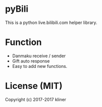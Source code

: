 # pyBili

This is a python live.bilibili.com helper library.

# Function

* Danmaku receive / sender
* Gift auto response
* Easy to add new functions.

# License (MIT)
Copyright (c) 2017-2017 kliner

